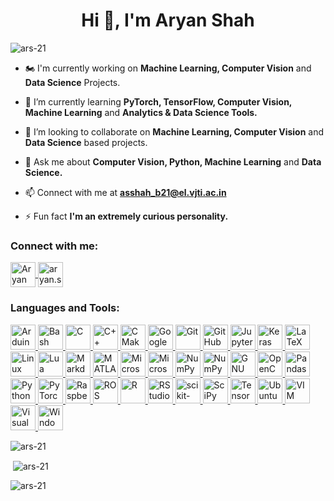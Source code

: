 <h1 align="center">Hi 👋, I'm Aryan Shah</h1>  
 
  
<p align="left"> <img src="https://komarev.com/ghpvc/?username=ars-21&label=Profile%20views&color=0e75b6&style=flat" alt="ars-21" /> </p>  
  
- 🏍️ I'm currently working on **Machine Learning, Computer Vision** and **Data Science** Projects.

- 🌱 I’m currently learning **PyTorch, TensorFlow, Computer Vision, Machine Learning** and **Analytics & Data Science Tools.**  
  
- 👯 I’m looking to collaborate on **Machine Learning, Computer Vision** and **Data Science** based projects.
  
- 💬 Ask me about **Computer Vision, Python, Machine Learning** and **Data Science.**  
  
- 📫 Connect with me at **[asshah_b21@el.vjti.ac.in](mailto:asshah_b21@el.vjti.ac.in)**  
  
<!--- 📄 Know about my Experiences **[Resume](https://drive.google.com/file/d/1hN7YyP1PpSfCCSVqoGTMKClCaIpnyNRl/view?usp=sharing)**  
-->

- ⚡ Fun fact **I'm an extremely curious personality.**  
  
<h3 align="left">Connect with me:</h3>  
<p align="left">  
</a> <a href="https://www.linkedin.com/in/aryan-shah-ba33b7238/" target="aryan-linkedin"><img align="center" src=https://img.shields.io/badge/linkedin-%230077B5.svg?style=for-the-badge&logo=linkedin&logoColor=white alt="Aryan Shah" height="40" />
<a href="https://www.instagram.com/aryan.shah.0721/" target="aryan-instagram"><img align="center" src=https://img.shields.io/badge/Instagram-%23E4405F.svg?style=for-the-badge&logo=Instagram&logoColor=white alt="aryan.shah.0721" height="40" /></a>  
</p>  
  
<h3 align="left">Languages and Tools:</h3>

<p align="left"> <a href="https://www.arduino.cc/" target="_blank" rel="noreferrer"> <img src=https://img.shields.io/badge/-Arduino-00979D?style=for-the-badge&logo=Arduino&logoColor=white alt="Arduino" height="40"/> 
</a> <a href="https://www.gnu.org/software/bash/" target="_blank" rel="noreferrer"> <img src=https://bashlogo.com/img/logo/jpg/full_colored_dark.jpg alt="Bash" height="40"/> 
</a> <a href="https://en.wikipedia.org/wiki/C_(programming_language)" target="_blank" rel="noreferrer"> <img src=https://img.shields.io/badge/c-%2300599C.svg?style=for-the-badge&logo=c&logoColor=white alt="C" height="40"/> 
</a> <a href="https://isocpp.org/" target="_blank" rel="noreferrer"> <img src=https://img.shields.io/badge/c++-%2300599C.svg?style=for-the-badge&logo=c%2B%2B&logoColor=white alt="C++" height="40"/> 
</a> <a href="https://cmake.org/" target="_blank" rel="noreferrer"> <img src=https://img.shields.io/badge/CMake-%23008FBA.svg?style=for-the-badge&logo=cmake&logoColor=white alt="CMake" height="40"/> 
</a> <a href="https://colab.google/" target="_blank" rel="noreferrer"> <img src=https://colab.google/static/images/icons/colab.png alt="Google Colaboratory" height="40"/> 
</a> <a href="https://git-scm.com/" target="_blank" rel="noreferrer"> <img src=https://img.shields.io/badge/git-%23F05033.svg?style=for-the-badge&logo=git&logoColor=white alt="Git" height="40"/> 
</a> <a href="https://github.com/ars-21" target="_blank" rel="noreferrer"> <img src=https://img.shields.io/badge/github-%23121011.svg?style=for-the-badge&logo=github&logoColor=white alt="GitHub" height="40"/> 
</a> <a href="https://jupyter.org/" target="_blank" rel="noreferrer"> <img src=https://img.shields.io/badge/jupyter-%23FA0F00.svg?style=for-the-badge&logo=jupyter&logoColor=white alt="Jupyter" height="40"/> 
</a> <a href="https://keras.io/" target="_blank" rel="noreferrer"> <img src=https://img.shields.io/badge/Keras-%23D00000.svg?style=for-the-badge&logo=Keras&logoColor=white alt="Keras" height="40"/> 
</a> <a href="https://www.latex-project.org/" target="_blank" rel="noreferrer"> <img src=https://img.shields.io/badge/latex-%23008080.svg?style=for-the-badge&logo=latex&logoColor=white alt="LaTeX" height="40"/> 
</a> <a href="https://www.linux.org/" target="_blank" rel="noreferrer"> <img src=https://img.shields.io/badge/Linux-FCC624?style=for-the-badge&logo=linux&logoColor=black alt="Linux" height="40"/> 
</a> <a href="https://www.lua.org/" target="_blank" rel="noreferrer"> <img src=https://img.shields.io/badge/lua-%232C2D72.svg?style=for-the-badge&logo=lua&logoColor=white alt="Lua" height="40"/> 
</a> <a href="https://www.markdownguide.org/" target="_blank" rel="noreferrer"> <img src=https://img.shields.io/badge/markdown-%23000000.svg?style=for-the-badge&logo=markdown&logoColor=white alt="Markdown" height="40"/> 
</a> <a href="https://www.mathworks.com/products/matlab.html" target="_blank" rel="noreferrer"> <img src=https://1000marcas.net/wp-content/uploads/2020/02/Matlab-Logo-1.png alt="MATLAB" height="40"/> 
</a> <a href="https://www.microsoft.com/en-in/microsoft-365/excel" target="_blank" rel="noreferrer"> <img src=https://img.shields.io/badge/Microsoft_Excel-217346?style=for-the-badge&logo=microsoft-excel&logoColor=white alt="Microsoft Excel" height="40"/> 
</a> <a href="https://www.office.com/" target="_blank" rel="noreferrer"> <img src=https://img.shields.io/badge/Microsoft_Office-D83B01?style=for-the-badge&logo=microsoft-office&logoColor=white alt="Microsoft Office" height="40"/> 
</a> <a href="https://numpy.org/" target="_blank" rel="noreferrer"> <img src=https://img.shields.io/badge/numpy-%23013243.svg?style=for-the-badge&logo=numpy&logoColor=white alt="NumPy" height="40"/> 
</a> <a href="https://matplotlib.org/" target="_blank" rel="noreferrer"> <img src=https://matplotlib.org/_static/logo_dark.svg alt="NumPy" height="40"/> 
</a> <a href="https://octave.org/" target="_blank" rel="noreferrer"> <img src=https://img.shields.io/badge/OCTAVE-darkblue?style=for-the-badge&logo=octave&logoColor=fcd683 alt="GNU Octave" height="40"/> 
</a> <a href="https://opencv.org/" target="_blank" rel="noreferrer"> <img src=https://img.shields.io/badge/opencv-%23white.svg?style=for-the-badge&logo=opencv&logoColor=white alt="OpenCV" height="40"/> 
</a> <a href="https://pandas.pydata.org/" target="_blank" rel="noreferrer"> <img src=https://img.shields.io/badge/pandas-%23150458.svg?style=for-the-badge&logo=pandas&logoColor=white alt="Pandas" height="40"/> 
</a> <a href="https://www.python.org" target="_blank" rel="noreferrer"> <img src=https://img.shields.io/badge/python-3670A0?style=for-the-badge&logo=python&logoColor=ffdd54 alt="Python" height="40"/>  
</a> <a href="https://pytorch.org/" target="_blank" rel="noreferrer"> <img src=https://img.shields.io/badge/PyTorch-%23EE4C2C.svg?style=for-the-badge&logo=PyTorch&logoColor=white alt="PyTorch" height="40"/> 
</a> <a href="https://www.raspberrypi.org/" target="_blank" rel="noreferrer"> <img src=https://img.shields.io/badge/-RaspberryPi-C51A4A?style=for-the-badge&logo=Raspberry-Pi alt="RaspberryPi" height="40"/> 
</a> <a href="https://www.ros.org/" target="_blank" rel="noreferrer"> <img src=https://img.shields.io/badge/ros-%230A0FF9.svg?style=for-the-badge&logo=ros&logoColor=white alt="ROS" height="40"/> 
</a> <a href="https://www.r-project.org/" target="_blank" rel="noreferrer"> <img src=https://img.shields.io/badge/r-%23276DC3.svg?style=for-the-badge&logo=r&logoColor=white alt="R" height="40"/> 
</a> <a href="https://posit.co/products/open-source/rstudio/" 
target="_blank" rel="noreferrer"> <img src=https://img.shields.io/badge/RStudio-4285F4?style=for-the-badge&logo=rstudio&logoColor=white alt="RStudio" height="40"/> 
</a> <a href="https://scikit-learn.org/stable/" 
target="_blank" rel="noreferrer"> <img src=https://img.shields.io/badge/scikit--learn-%23F7931E.svg?style=for-the-badge&logo=scikit-learn&logoColor=white alt="scikit-learn" height="40"/> 
</a> <a href="https://scipy.org/" 
target="_blank" rel="noreferrer"> <img src=https://img.shields.io/badge/SciPy-%230C55A5.svg?style=for-the-badge&logo=scipy&logoColor=%white alt="SciPy" height="40"/> 
</a> <a href="https://www.tensorflow.org/" target="_blank" rel="noreferrer"> <img src=https://img.shields.io/badge/TensorFlow-%23FF6F00.svg?style=for-the-badge&logo=TensorFlow&logoColor=white alt="TensorFlow" height="40"/> 
</a> <a href="https://ubuntu.com/" target="_blank" rel="noreferrer"> <img src=https://img.shields.io/badge/Ubuntu-E95420?style=for-the-badge&logo=ubuntu&logoColor=white alt="Ubuntu" height="40"/> 
</a> <a href="https://www.vim.org/" target="_blank" rel="noreferrer"> <img src=https://img.shields.io/badge/VIM-%2311AB00.svg?style=for-the-badge&logo=vim&logoColor=white alt="VIM" height="40"/> 
</a> <a href="https://code.visualstudio.com/" target="_blank" rel="noreferrer"> <img src=https://img.shields.io/badge/Visual%20Studio%20Code-0078d7.svg?style=for-the-badge&logo=visual-studio-code&logoColor=white alt="Visual Studio Code" height="40"/>
</a> <a href="https://www.microsoft.com/en-us/windows" target="_blank" rel="noreferrer"> <img src=https://img.shields.io/badge/Windows-0078D6?style=for-the-badge&logo=windows&logoColor=white alt="Windows	" height="40"/> </a> </p>  


<p><img align="center" src="https://github-readme-stats.vercel.app/api/top-langs?username=ars-21&show_icons=true&locale=en&layout=compact" alt="ars-21" /></p>  
 <! ---
![Top Langs](https://github-readme-stats.vercel.app/api/top-langs/?username=ars-21\&layout=compact)
-->



<p>&nbsp;<img align="center" src="https://github-readme-stats.vercel.app/api?username=ars-21&show_icons=true&locale=en" alt="ars-21" /></p>

<p><img align="center" src="https://github-readme-streak-stats.herokuapp.com/?user=ars-21&" alt="ars-21" /></p>

<!---
Watch my contribution graph being eaten by a snake! 🐍
<picture>
  <source media="(prefers-color-scheme: dark)" srcset="https://raw.githubusercontent.com/ars-21/ars-21/output/github-contribution-grid-snake-dark.svg">
  <source media="(prefers-color-scheme: light)" srcset="https://raw.githubusercontent.com/ars-21/ars-21/output/github-contribution-grid-snake.svg">
  <img alt="github contribution grid snake animation" src="https://raw.githubusercontent.com/ars-21/ars-21/output/github-contribution-grid-snake.gif">
</picture>
-->
